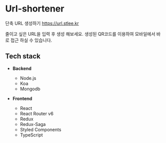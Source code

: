 # Url-shortener

단축 URL 생성하기 <a href="https://url.stlee.kr" target="_blank">https://url.stlee.kr</a>

줄이고 싶은 URL을 입력 후 생성 해보세요.
생성된 QR코드를 이용하여 모바일에서 바로 접근 하실 수 있습니다.

## Tech stack

- **Backend**

  - Node.js
  - Koa
  - Mongodb

- **Frontend**

  - React
  - React Router v6
  - Redux
  - Redux-Saga
  - Styled Components
  - TypeScript
